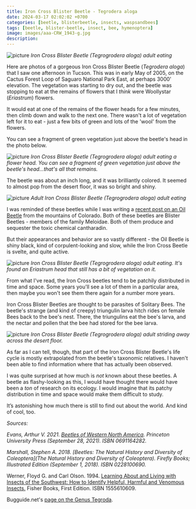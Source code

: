 ```yaml
---
title: Iron Cross Blister Beetle - Tegrodera aloga
date: 2024-03-17 02:02:02 +0700
categories: [beetle, blisterbeetle, insects, waspsandbees]
tags: [beetle, blister-beetle, insect, bee, hymenoptera]
image: images/aaa-CRW_1943-g.jpg
description: 
---
```


![picture](images/aaa-CRW_1944-g.jpg)
*Iron Cross Blister Beetle (_Tegrogrodera aloga_) adult eating*

Here are photos of a gorgeous Iron Cross Blister Beetle (_Tegrodera aloga_) that I saw one afternoon in Tucson. This was in early May of 2005, on the Cactus Forest Loop of Saguaro National Park East, at perhaps 3000' elevation. The vegetation was starting to dry out, and the beetle was stopping to eat at the remains of flowers that I _think_ were Woollystar (_Eriastrum_) flowers.

It would eat at one of the remains of the flower heads for a few minutes, then climb down and walk to the next one. There wasn't a lot of vegetation left for it to eat - just a few bits of green and lots of the 'wool' from the flowers.

You can see a fragment of green vegetation just above the beetle's head in the photo below.

![picture](images/aaa-CRW_1945-g.jpg)
*Iron Cross Blister Beetle (_Tegrogrodera aloga_) adult eating a flower head. You can see a fragment of green vegetation just above the beetle's head...that's all that remains.*

The beetle was about an inch long, and it was brilliantly colored. It seemed to almost pop from the desert floor, it was so bright and shiny.

![picture](images/aaa-CRW_1935-g.jpg)
*Adult Iron Cross Blister Beetle (_Tegrogrodera aloga_) adult eating*

I was reminded of these beetles while I was writing a [recent post on an Oil Beetle](https://tightloop.com/blog/2024/03/15/oil-beetle-meloe-sp-blister-beetle/) from the mountains of Colorado. Both of these beetles are Blister Beetles - members of the family Meloidae. Both of them produce and sequester the toxic chemical cantharadin.

But their appearances and behavior are so vastly different - the Oil Beetle is shiny black, kind of corpulent-looking and slow, while the Iron Cross Beetle is svelte, and quite active.

![picture](images/aaa-CRW_1940-g.jpg)
*Iron Cross Blister Beetle (_Tegrogrodera aloga_) adult eating. It's found an _Eriastrum_ head that still has a bit of vegetation on it.*

From what I've read, the Iron Cross beetles tend to be patchily distributed in time and space. Some years you'll see a lot of them in a particular area, then maybe you won't see them there again for a number more years.

Iron Cross Blister Beetles are thought to be parasites of Solitary Bees. The beetle's strange (and kind of creepy) triungulin larva hitch rides on female Bees back to the bee's nest. There, the triungulins eat the bee's larva, and the nectar and pollen that the bee had stored for the bee larva.

![picture](images/aaa-CRW_1947-g.jpg)
*Iron Cross Blister Beetle (_Tegrogrodera aloga_) adult striding away across the desert floor.*

As far as I can tell, though, that part of the Iron Cross Blister Beetle's life cycle is mostly extrapolated from the beetle's taxonomic relatives. I haven't been able to find information where that has actually been observed.

I was quite surprised at how much is _not_ known about these beetles. A beetle as flashy-looking as this, I would have thought there would have been a _ton_ of research on its ecology. I would imagine that its patchy distribution in time and space would make them difficult to study.

It’s astonishing how much there is still to find out about the world. And kind of cool, too.

_Sources:_

_Evans, Arthur V. 2021. [Beetles of Western North America](https://www.amazon.com/gp/product/0691164282/). Princeton University Press (September 28, 2021). ISBN 0691164282._

_Marshall, Stephen A. 2018. [Beetles: The Natural History and Diversity of Coleoptera](The Natural History and Diversity of Coleoptera). Firefly Books; Illustrated Edition (September 1, 2018). ISBN 0228100690._

Werner, Floyd G. and Carl Olson. 1994. [Learning About and Living with Insects of the Southwest: How to Identify Helpful, Harmful and Venomous Insects.](https://www.amazon.com/Learning-About-Living-Insects-Southwest/dp/1555610609) Fisher Books, First Edition. ISBN 1555610609.

Bugguide.net's [page on the Genus Tegroda](https://bugguide.net/node/view/5664).
